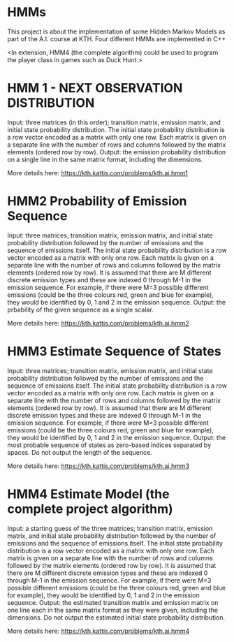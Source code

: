 # HMMs
This project is about the implementation of some Hidden Markov Models as part of the A.I. course at KTH.
Four different HMMs are implemented in C++

<In extension, HMM4 (the complete algorithm) could be used to program the player class in games such as Duck Hunt.>

# HMM 1 - NEXT OBSERVATION DISTRIBUTION

Input: three matrices (in this order); transition matrix, emission matrix, and initial state probability distribution. The initial state probability distribution is a row vector encoded as a matrix with only one row. Each matrix is given on a separate line with the number of rows and columns followed by the matrix elements (ordered row by row).
Output: the emission probability distribution on a single line in the same matrix format, including the dimensions.

More details here:
https://kth.kattis.com/problems/kth.ai.hmm1

# HMM2 Probability of Emission Sequence

Input: three matrices; transition matrix, emission matrix, and initial state probability distribution followed by the number of emissions and the sequence of emissions itself. The initial state probability distribution is a row vector encoded as a matrix with only one row. Each matrix is given on a separate line with the number of rows and columns followed by the matrix elements (ordered row by row). It is assumed that there are M different discrete emission types and these are indexed 0 through M-1 in the emission sequence. For example, if there were M=3 possible different emissions (could be the three colours red, green and blue for example), they would be identified by 0, 1 and 2 in the emission sequence.
Output: the prbability of the given sequence as a single scalar.

More details here:
https://kth.kattis.com/problems/kth.ai.hmm2

# HMM3 Estimate Sequence of States

Input: three matrices; transition matrix, emission matrix, and initial state probability distribution followed by the number of emissions and the sequence of emissions itself. The initial state probability distribution is a row vector encoded as a matrix with only one row. Each matrix is given on a separate line with the number of rows and columns followed by the matrix elements (ordered row by row). It is assumed that there are M different discrete emission types and these are indexed 0 through M-1 in the emission sequence. For example, if there were M=3 possible different emissions (could be the three colours red, green and blue for example), they would be identified by 0, 1 and 2 in the emission sequence.
Output: the most probable sequence of states as zero-based indices separated by spaces. Do not output the length of the sequence.

More details here:
https://kth.kattis.com/problems/kth.ai.hmm3

# HMM4 Estimate Model (the complete project algorithm)

Input: a starting guess of the three matrices; transition matrix, emission matrix, and initial state probability distribution followed by the number of emissions and the sequence of emissions itself. The initial state probability distribution is a row vector encoded as a matrix with only one row. Each matrix is given on a separate line with the number of rows and columns followed by the matrix elements (ordered row by row). It is assumed that there are M different discrete emission types and these are indexed 0 through M-1 in the emission sequence. For example, if there were M=3 possible different emissions (could be the three colours red, green and blue for example), they would be identified by 0, 1 and 2 in the emission sequence.
Output: the estimated transition matrix and emission matrix on one line each in the same matrix format as they were given, including the dimensions. Do not output the estimated initial state probability distribution.

More details here:
https://kth.kattis.com/problems/kth.ai.hmm4
